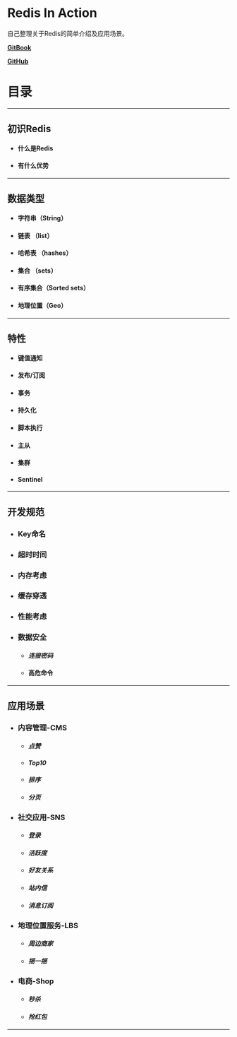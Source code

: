 # Redis In Action

自己整理关于Redis的简单介绍及应用场景。

[**GitBook**](#)

[**GitHub**](https://github.com/84hero/redis_in_action)



# **目录**

---

## 初识Redis

* #### 什么是Redis
* #### 有什么优势

---

## **数据类型**

* #### 字符串（String）
* #### 链表 （list）
* #### 哈希表 （hashes）
* #### 集合 （sets）
* #### 有序集合（Sorted sets）
* #### 地理位置（Geo）

---

## 特性

* #### 键值通知
* #### 发布/订阅
* #### 事务
* #### 持久化
* #### 脚本执行
* #### 主从
* #### 集群
* #### Sentinel

---

## 开发规范

* ### Key命名
* ### 超时时间
* ### 内存考虑
* ### 缓存穿透

* ### 性能考虑

* ### 数据安全

  * #### _连接密码_
  * #### 高危命令

---

## 应用场景

* ### 内容管理-CMS

  * #### _点赞_
  * #### _Top10_
  * #### _排序_
  * #### _分页_
* ### 社交应用-SNS

  * #### _登录_
  * #### _活跃度_
  * #### _好友关系_
  * #### _站内信_
  * #### _消息订阅_
* ### 地理位置服务-LBS

  * #### _周边商家_
  * #### _摇一摇_
* ### 电商-Shop

  * #### _秒杀_
  * #### _抢红包_

---




